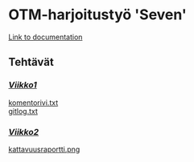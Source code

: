 # OTM-harjoitustyö 'Seven'
[Link to documentation](https://github.com/kettroni/otm-harjoitustyo/tree/master/'Seven'/Documentation.md)
## Tehtävät
### [*Viikko1*](https://github.com/kettroni/otm-harjoitustyo/tree/master/laskarit/viikko1)
[komentorivi.txt](https://github.com/kettroni/otm-harjoitustyo/blob/master/laskarit/viikko1/komentorivi.txt)  
[gitlog.txt](https://github.com/kettroni/otm-harjoitustyo/blob/master/laskarit/viikko1/gitlog.txt)
### [*Viikko2*](https://github.com/kettroni/otm-harjoitustyo/tree/master/laskarit/viikko2)
[kattavuusraportti.png](https://github.com/kettroni/otm-harjoitustyo/blob/master/laskarit/viikko2/kattavuusraportti.png)  
